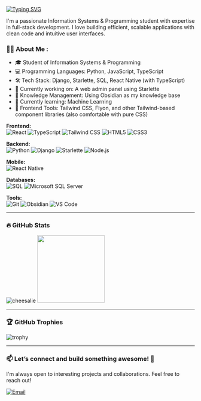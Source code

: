[![Typing SVG](https://readme-typing-svg.herokuapp.com?font=MesloLGM+Nerd+Font&weight=800&pause=1000&color=0aa3a3&vCenter=true&repeat=false&width=435&height=20&lines=Hi+there%2C+I'm+Alina+%F0%9F%91%8B)](https://git.io/typing-svg)

I'm a passionate Information Systems & Programming student with expertise in full-stack development. I love building efficient, scalable applications with clean code and intuitive user interfaces.

### :woman_technologist: About Me :

- 🎓 Student of Information Systems & Programming
- 💻 Programming Languages: Python, JavaScript, TypeScript
- 🛠 Tech Stack: Django, Starlette, SQL, React Native (with TypeScript)
- 🔧 Currently working on: A web admin panel using Starlette
- 📝 Knowledge Management: Using Obsidian as my knowledge base
- 🤖 Currently learning: Machine Learning
- 🎨 Frontend Tools: Tailwind CSS, Flyon, and other Tailwind-based component libraries (also comfortable with pure CSS)

<!-- ### :hammer_and_wrench: Languages and Tools :
<div>
  <img src="https://github.com/devicons/devicon/blob/master/icons/python/python-original.svg" title="Python" alt="Python" width="40" height="40"/>&nbsp;
  <img src="https://github.com/devicons/devicon/blob/master/icons/django/django-plain.svg" title="Django" alt="Django" width="40" height="40"/>&nbsp;
  <img src="https://github.com/devicons/devicon/blob/master/icons/nodejs/nodejs-original-wordmark.svg" title="NodeJS" alt="NodeJS" width="40" height="40"/>&nbsp;
  <img src="https://github.com/devicons/devicon/blob/master/icons/react/react-original-wordmark.svg" title="React" alt="React" width="40" height="40"/>&nbsp;
  <img src="https://github.com/devicons/devicon/blob/master/icons/typescript/typescript-original.svg" title="TypeScript" alt="TypeScript" width="40" height="40"/>&nbsp;
  <img src="https://github.com/devicons/devicon/blob/master/icons/javascript/javascript-original.svg" title="JavaScript" alt="JavaScript" width="40" height="40"/>&nbsp;
  <img src="https://github.com/devicons/devicon/blob/master/icons/tailwindcss/tailwindcss-original.svg" title="TailWind" alt="TailWind" width="40" height="40"/>&nbsp;
  <img src="https://github.com/devicons/devicon/blob/master/icons/html5/html5-original.svg" title="HTML5" alt="HTML" width="40" height="40"/>&nbsp;
  <img src="https://github.com/devicons/devicon/blob/master/icons/css3/css3-plain-wordmark.svg"  title="CSS3" alt="CSS" width="40" height="40"/>&nbsp;
  <img src="https://github.com/devicons/devicon/blob/master/icons/microsoftsqlserver/microsoftsqlserver-original-wordmark.svg" title="Microsoft SQL Server" alt="Microsoft SQL Server" width="40" height="40"/>&nbsp;
  <img src="https://github.com/devicons/devicon/blob/master/icons/firebase/firebase-plain-wordmark.svg" title="Firebase" alt="Firebase" width="40" height="40"/>&nbsp;
  <img src="https://github.com/devicons/devicon/blob/master/icons/git/git-original-wordmark.svg" title="Git" alt="Git" width="40" height="40"/>&nbsp;
  <img src="https://github.com/devicons/devicon/blob/master/icons/vscode/vscode-original.svg"  title="VS Code" alt="VS Code" width="40" height="40"/>&nbsp;
  <img src="https://github.com/devicons/devicon/blob/master/icons/pycharm/pycharm-original.svg"  title="Pycharm" alt="Pycharm" width="40" height="40"/>&nbsp;
</div> -->


**Frontend:**  
![React](https://img.shields.io/badge/-React-61DAFB?logo=react&logoColor=white&style=flat)
![TypeScript](https://img.shields.io/badge/-TypeScript-3178C6?logo=typescript&logoColor=white&style=flat)
![Tailwind CSS](https://img.shields.io/badge/-Tailwind_CSS-38B2AC?logo=tailwind-css&logoColor=white&style=flat)
![HTML5](https://img.shields.io/badge/-HTML5-E34F26?logo=html5&logoColor=white&style=flat)
![CSS3](https://img.shields.io/badge/-CSS3-1572B6?logo=css3&logoColor=white&style=flat)

**Backend:**  
![Python](https://img.shields.io/badge/-Python-3776AB?logo=python&logoColor=white&style=flat)
![Django](https://img.shields.io/badge/-Django-092E20?logo=django&logoColor=white&style=flat)
![Starlette](https://img.shields.io/badge/-Starlette-009688?logo=python&logoColor=white&style=flat)
![Node.js](https://img.shields.io/badge/-Node.js-339933?logo=node.js&logoColor=white&style=flat)

**Mobile:**  
![React Native](https://img.shields.io/badge/-React_Native-61DAFB?logo=react&logoColor=white&style=flat)

**Databases:**  
![SQL](https://img.shields.io/badge/-SQL-4479A1?logo=postgresql&logoColor=white&style=flat)
![Microsoft SQL Server](https://img.shields.io/badge/-Microsoft%20SQL%20Server-CC2927?logo=microsoftsqlserver&logoColor=white&style=flat)

**Tools:**  
![Git](https://img.shields.io/badge/-Git-F05032?logo=git&logoColor=white&style=flat)
![Obsidian](https://img.shields.io/badge/-Obsidian-7C3AED?logo=obsidian&logoColor=white&style=flat)
![VS Code](https://img.shields.io/badge/-VS_Code-007ACC?logo=visual-studio-code&logoColor=white&style=flat)

---

### 🔥 GitHub Stats

<div>
  <img src="https://github-readme-streak-stats.herokuapp.com/?user=cheesalie&theme=white" alt="cheesalie" />
  <img height="180em" src="https://github-readme-stats.vercel.app/api/top-langs/?username=cheesalie&layout=compact&langs_count=8&theme=white"/>
</div>

---

### 🏆 GitHub Trophies

<div>
  <img src="https://github-profile-trophy.vercel.app/?username=cheesalie&theme=white&no-frame=true&row=1&column=5" alt="trophy"/>
</div>


---


### 📫 Let’s connect and build something awesome! 🚀

I'm always open to interesting projects and collaborations. Feel free to reach out!

[![Email](https://img.shields.io/badge/-Email-D14836?logo=gmail&logoColor=white&style=for-the-badge)](mailto:nazarowa48951@gmail.com)

